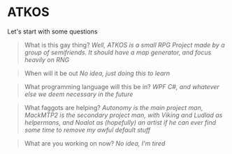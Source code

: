 # ATKOS
Let's start with some questions
> What is this gay thing?
*Well, ATKOS is a small RPG Project made by a group of semifriends. It should have a map generator, and focus heavily on RNG*

> When will it be out
*No idea, just doing this to learn*

> What programming language will this be in?
*WPF C#, and whatever else we deem necessary in the future*

> What faggots are helping?
*Autonomy is the main project man,  MackMTP2 is the secondary project man, with Viking and Ludlad as helpermans, and Noalot as (hopefully) an artist if he can ever find some time to remove my awful default stuff*

> What are you working on now?
*No idea, I'm tired*
